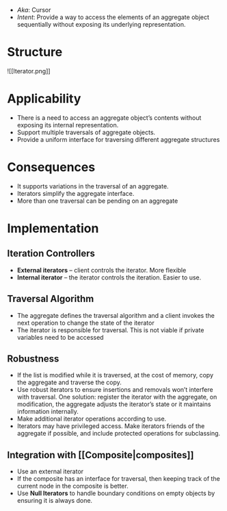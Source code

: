 * *Aka*: Cursor
* *Intent*: Provide a way to access the elements of an aggregate object sequentially without exposing its underlying representation.

# Structure
![[Iterator.png]]

# Applicability
* There is a need to access an aggregate object’s contents without exposing its internal representation.
* Support multiple traversals of aggregate objects.
* Provide a uniform interface for traversing different aggregate structures

# Consequences
* It supports variations in the traversal of an aggregate.
* Iterators simplify the aggregate interface.
* More than one traversal can be pending on an aggregate

# Implementation
## Iteration Controllers
* **External iterators** – client controls the iterator. More flexible
* **Internal iterator** – the iterator controls the iteration. Easier to use.

## Traversal Algorithm
* The aggregate defines the traversal algorithm and a client invokes the next operation to change the state of the iterator
* The iterator is responsible for traversal. This is not viable if private variables need to be accessed

## Robustness
* If the list is modified while it is traversed, at the cost of memory, copy the aggregate and traverse the copy.
* Use robust iterators to ensure insertions and removals won’t interfere with traversal. One solution: register the iterator with the aggregate, on modification, the aggregate adjusts the iterator’s state or it maintains information internally.
* Make additional iterator operations according to use.
* Iterators may have privileged access. Make iterators friends of the aggregate if possible, and include protected operations for subclassing.

## Integration with [[Composite|composites]]
* Use an external iterator
* If the composite has an interface for traversal, then keeping track of the current node in the composite is better.
* Use **Null Iterators** to handle boundary conditions on empty objects by ensuring it is always done.